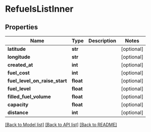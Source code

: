 # RefuelsListInner

## Properties
Name | Type | Description | Notes
------------ | ------------- | ------------- | -------------
**latitude** | **str** |  | [optional] 
**longitude** | **str** |  | [optional] 
**created_at** | **int** |  | [optional] 
**fuel_cost** | **int** |  | [optional] 
**fuel_level_on_raise_start** | **float** |  | [optional] 
**fuel_level** | **float** |  | [optional] 
**filled_fuel_volume** | **float** |  | [optional] 
**capacity** | **float** |  | [optional] 
**distance** | **int** |  | [optional] 

[[Back to Model list]](../README.md#documentation-for-models) [[Back to API list]](../README.md#documentation-for-api-endpoints) [[Back to README]](../README.md)

